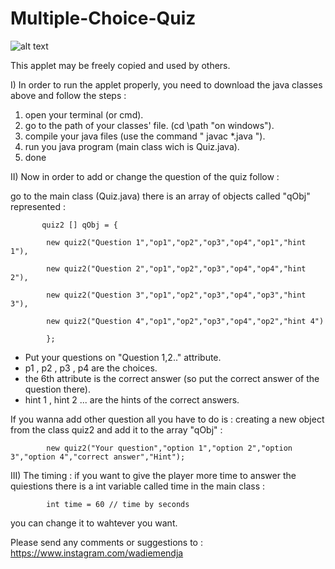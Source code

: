 # Multiple-Choice-Quiz

![alt text](https://imgur.com/iocxbNd.gif)

This applet may be freely copied and used by others.

I) In order to run the applet properly, you need to download the java classes above and follow the steps :

1) open your terminal (or cmd).
2) go to the path of your classes' file. (cd \path "on windows").
3) compile your java files (use the command " javac *.java ").
4) run you java program (main class wich is Quiz.java).
5) done

II) Now in order to add or change the question of the quiz follow :

go to the main class (Quiz.java) there is an array of objects called "qObj" represented :

           quiz2 [] qObj = {

            new quiz2("Question 1","op1","op2","op3","op4","op1","hint 1"),
            
            new quiz2("Question 2","op1","op2","op3","op4","op4","hint 2"),
            
            new quiz2("Question 3","op1","op2","op3","op4","op3","hint 3"),
            
            new quiz2("Question 4","op1","op2","op3","op4","op2","hint 4")
            
            };

- Put your questions on "Question 1,2.." attribute.
- p1 , p2 , p3 , p4 are the choices.
- the 6th attribute is the correct answer (so put the correct answer of the question there).
- hint 1 , hint 2 ... are the hints of the correct answers.

If you wanna add other question all you have to do is : creating a new object from the class quiz2 and add it to the array "qObj" :
       
            new quiz2("Your question","option 1","option 2","option 3","option 4","correct answer","Hint"); 

III) The timing : if you want to give the player more time to answer the quiestions there is a int variable called time in the main class :
            
            int time = 60 // time by seconds
            
you can change it to wahtever you want.

Please send any comments or suggestions to : https://www.instagram.com/wadiemendja
